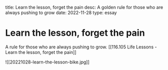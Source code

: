title: Learn the lesson, forget the pain
desc: A golden rule for those who are always pushing to grow
date: 2022-11-28
type: essay

# Learn the lesson, forget the pain

A rule for those who are always pushing to grow.
[[116.105 Life Lessons - Learn the lesson, forget the pain]]

![[20221028-learn-the-lesson-bike.jpg]]
